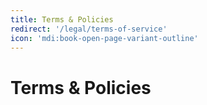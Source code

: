 ```yaml
---
title: Terms & Policies
redirect: '/legal/terms-of-service'
icon: 'mdi:book-open-page-variant-outline'
---
```

# Terms & Policies
